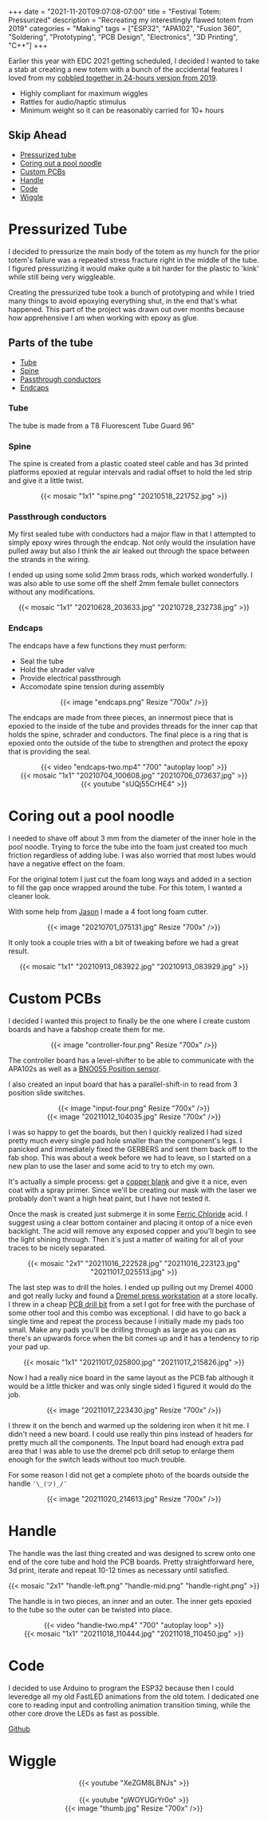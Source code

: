 +++
date = "2021-11-20T09:07:08-07:00"
title = "Festival Totem: Pressurized"
description = "Recreating my interestingly flawed totem from 2019"
categories = "Making"
tags = ["ESP32", "APA102", "Fusion 360", "Soldering", "Prototyping", "PCB Design", "Electronics", "3D Printing", "C++"]
+++

Earlier this year with EDC 2021 getting scheduled, I decided I wanted to take a stab at creating a new totem with a bunch of the accidental features I loved from my [cobbled together in 24-hours version from 2019]().

- Highly compliant for maximum wiggles
- Rattles for audio/haptic stimulus
- Minimum weight so it can be reasonably carried for 10+ hours

## Skip Ahead 

- [Pressurized tube](#pressurized-tube)
- [Coring out a pool noodle](#coring-out-a-pool-noodle)
- [Custom PCBs](#custom-pcbs)
- [Handle](#handle)
- [Code](#code)
- [Wiggle](#wiggle)

# Pressurized Tube

I decided to pressurize the main body of the totem as my hunch for the prior totem's failure was a repeated stress fracture right in the middle of the tube. I figured pressurizing it would make quite a bit harder for the plastic to 'kink' while still being very wiggleable.

Creating the pressurized tube took a bunch of prototyping and while I tried many things to avoid epoxying everything shut, in the end that's what happened. This part of the project was drawn out over months because how apprehensive I am when working with epoxy as glue.

## Parts of the tube

- [Tube](#tube)
- [Spine](#spine)
- [Passthrough conductors](#passthrough-conductors)
- [Endcaps](#endcaps)

### Tube

The tube is made from a T8 Fluorescent Tube Guard 96"

### Spine

The spine is created from a plastic coated steel cable and has 3d printed platforms epoxied at regular intervals and radial offset to hold the led strip and give it a little twist.

<center>
  {{< mosaic "1x1" "spine.png" "20210518_221752.jpg" >}}
</center>

### Passthrough conductors

My first sealed tube with conductors had a major flaw in that I attempted to simply epoxy wires through the endcap. Not only would the insulation have pulled away but also I think the air leaked out through the space between the strands in the wiring.

I ended up using some solid 2mm brass rods, which worked wonderfully. I was also able to use some off the shelf 2mm female bullet connectors without any modifications.

<center>
  {{< mosaic "1x1" "20210628_203633.jpg" "20210728_232738.jpg" >}}
</center>

### Endcaps

The endcaps have a few functions they must perform:

- Seal the tube
- Hold the shrader valve
- Provide electrical passthrough
- Accomodate spine tension during assembly

<center>{{< image "endcaps.png" Resize "700x" />}}</center>

The endcaps are made from three pieces, an innermost piece that is epoxied to the inside of the tube and provides threads for the inner cap that holds the spine, schrader and conductors. The final piece is a ring that is epoxied onto the outside of the tube to strengthen and protect the epoxy that is providing the seal.

<center>{{< video "endcaps-two.mp4" "700" "autoplay loop" >}}</center>

<center>
  {{< mosaic "1x1" "20210704_100608.jpg" "20210706_073637.jpg" >}}
</center>

<center>
  {{< youtube "sUQj55CrHE4" >}}
</center>


# Coring out a pool noodle

I needed to shave off about 3 mm from the diameter of the inner hole in the pool noodle. Trying to force the tube into the foam just created too much friction regardless of adding lube. I was also worried that most lubes would have a negative effect on the foam.

For the original totem I just cut the foam long ways and added in a section to fill the gap once wrapped around the tube. For this totem, I wanted a cleaner look.

With some help from [Jason](https://accidental.engineering/) I made a 4 foot long foam cutter.

<center>{{< image "20210701_075131.jpg" Resize "700x" />}}</center>

It only took a couple tries with a bit of tweaking before we had a great result.

<center>
  {{< mosaic "1x1" "20210913_083922.jpg" "20210913_083929.jpg" >}}
</center>

# Custom PCBs

I decided I wanted this project to finally be the one where I create custom boards and have a fabshop create them for me.

<center>{{< image "controller-four.png" Resize "700x" />}}</center>

The controller board has a level-shifter to be able to communicate with the APA102s as well as a [BNO055 Position sensor]().

I also created an input board that has a parallel-shift-in to read from 3 position slide switches.

<center>{{< image "input-four.png" Resize "700x" />}}</center>

<center>{{< image "20211012_104035.jpg" Resize "700x" />}}</center>

I was so happy to get the boards, but then I quickly realized I had sized pretty much every single pad hole smaller than the component's legs. I panicked and immediately fixed the GERBERS and sent them back off to the fab shop. This was about a week before we had to leave, so I started on a new plan to use the laser and some acid to try to etch my own.

It's actually a simple process: get a [copper blank](https://www.amazon.com/dp/B01MCVLDDZ) and give it a nice, even coat with a spray primer. Since we'll be creating our mask with the laser we probably don't want a high heat paint, but I have not tested it.

Once the mask is created just submerge it in some [Ferric Chloride](https://www.amazon.com/dp/B008O9XMYA/) acid. I suggest using a clear bottom container and placing it ontop of a nice even backlight. The acid will remove any exposed copper and you'll begin to see the light shining through. Then it's just a matter of waiting for all of your traces to be nicely separated.

<center>
  {{< mosaic "2x1" "20211016_222528.jpg" "20211016_223123.jpg" "20211017_025513.jpg" >}}
</center>

The last step was to drill the holes. I ended up pulling out my Dremel 4000 and got really lucky and found a [Dremel press workstation](https://www.amazon.com/dp/B00068P48O) at a store locally. I threw in a cheap [PCB drill bit](https://www.amazon.com/dp/B07CXQZPK1/) from a set I got for free with the purchase of some other tool and this combo was exceptional. I did have to go back a single time and repeat the process because I initially made my pads too small. Make any pads you'll be drilling through as large as you can as there's an upwards force when the bit comes up and it has a tendency to rip your pad up.

<center>
  {{< mosaic "1x1" "20211017_025800.jpg" "20211017_215826.jpg" >}}
</center>

Now I had a really nice board in the same layout as the PCB fab although it would be a little thicker and was only single sided I figured it would do the job.

<center>{{< image "20211017_223430.jpg" Resize "700x" />}}</center>

I threw it on the bench and warmed up the soldering iron when it hit me. I didn't need a new board. I could use really thin pins instead of headers for pretty much all the components. The Input board had enough extra pad area that I was able to use the dremel pcb drill setup to enlarge them enough for the switch leads without too much trouble.

For some reason I did not get a complete photo of the boards outside the handle `¯\_(ツ)_/¯`

<center>{{< image "20211020_214613.jpg" Resize "700x" />}}</center>

# Handle

The handle was the last thing created and was designed to screw onto one end of the core tube and hold the PCB boards. Pretty straightforward here, 3d print, iterate and repeat 10-12 times as necessary until satisfied.

<center>
  {{< mosaic "2x1" "handle-left.png" "handle-mid.png" "handle-right.png" >}}
</center>

The handle is in two pieces, an inner and an outer. The inner gets epoxied to the tube so the outer can be twisted into place.

<center>{{< video "handle-two.mp4" "700" "autoplay loop" >}}</center>

<center>
  {{< mosaic "1x1" "20211018_110444.jpg" "20211018_110450.jpg" >}}
</center>

# Code

I decided to use Arduino to program the ESP32 because then I could leveredge all my old FastLED animations from the old totem. I dedicated one core to reading input and controlling animation transition timing, while the other core drove the LEDs as fast as possible.

[Github](https://github.com/zinefer/festival-totem-2021)

# Wiggle

<center>
  {{< youtube "XeZGM8LBNJs" >}}
</center>

<br/>

<center>
  {{< youtube "pWOYUGrYr0o" >}}
</center>

<center>{{< image "thumb.jpg" Resize "700x" />}}</center>